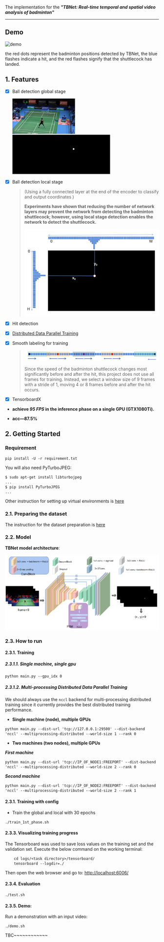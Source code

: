 The implementation for the _**"TBNet: Real-time temporal and spatial video analysis of badminton"**_ 


---

## Demo

![demo](README.assets/demo.gif)

the red dots represent the badminton positions detected by TBNet, the blue flashes indicate a hit, and the red flashes signify that the shuttlecock has landed.

## 1. Features
- [x] Ball detection global stage

  <img src="README.assets/image-20250308002225545.png" alt="image-20250308002225545" style="zoom: 20%;" />![149](README.assets/149.png)

- [x] Ball detection local stage

  > (Using a fully connected layer at the end of the encoder to classify and output coordinates )
  >
  > **Experiments have shown that reducing the number of network layers may prevent the network from detecting the badminton shuttlecock; however, using local stage detection enables the network to detect the shuttlecock.**
  >
  > <img src="README.assets/local_pos.png" alt="屏幕截图 2024-04-25 180434" style="zoom:50%;" />

- [x] Hit detection

- [x] [Distributed Data Parallel Training](https://github.com/pytorch/examples/tree/master/distributed/ddp)

- [x] Smooth labeling for training

  > <img src="README.assets/image-20250308004715822.png" alt="image-20250308004715822" style="zoom:80%;" />
  >
  > Since the speed of the badminton shuttlecock changes most significantly before and after the hit, this project does not use all frames for training. Instead, we select a window size of 9 frames with a stride of 1, moving 4 or 8 frames before and after the hit occurs.

- [x] TensorboardX

  

- **achieve _95 FPS_ in the inference phase on a single GPU (GTX1080Ti). <br>**

- **acc—87.5%**

## 2. Getting Started
### Requirement

```shell script
pip install -U -r requirement.txt
```

You will also need PyTurboJPEG:

```shell script
$ sudo apt-get install libturbojpeg
...
$ pip install PyTurboJPEG
...
```

Other instruction for setting up virtual environments is [here](https://github.com/maudzung/virtual_environment_python3)

### 2.1. Preparing the dataset
The instruction for the dataset preparation is [here](./prepare_dataset/README.md)

### 2.2. Model 

**TBNet model architecture**:

![](README.assets/image-20250308004536802.png)

### 2.3. How to run

#### 2.3.1. Training
##### 2.3.1.1. Single machine, single gpu

```shell script
python main.py --gpu_idx 0
```

##### 2.3.1.2. Multi-processing Distributed Data Parallel Training
We should always use the `nccl` backend for multi-processing distributed training since it currently provides the best 
distributed training performance.

- **Single machine (node), multiple GPUs**

```shell script
python main.py --dist-url 'tcp://127.0.0.1:29500' --dist-backend 'nccl' --multiprocessing-distributed --world-size 1 --rank 0
```

- **Two machines (two nodes), multiple GPUs**

_**First machine**_

```shell script
python main.py --dist-url 'tcp://IP_OF_NODE1:FREEPORT' --dist-backend 'nccl' --multiprocessing-distributed --world-size 2 --rank 0
```
_**Second machine**_

```shell script
python main.py --dist-url 'tcp://IP_OF_NODE2:FREEPORT' --dist-backend 'nccl' --multiprocessing-distributed --world-size 2 --rank 1
```

#### 2.3.1. Training with config

- Train the global and  local  with 30 epochs

```shell script
./train_1st_phase.sh
```


#### 2.3.3. Visualizing training progress
The Tensorboard was used to save loss values on the training set and the validation set.
Execute the below command on the working terminal:
```
    cd logs/<task directory>/tensorboard/
    tensorboard --logdir=./
```

Then open the web browser and go to: [http://localhost:6006/](http://localhost:6006/)


#### 2.3.4. Evaluation

```shell script
./test.sh
```

#### 2.3.5. Demo:

Run a demonstration with an input video:

```shell script
./demo.sh
```





TBC~~~~~~~~~~~~
